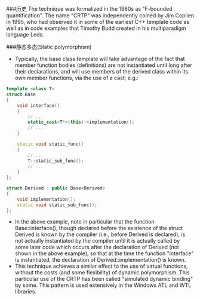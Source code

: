 ###历史
The technique was formalized in the 1980s as "F-bounded quantification". 
The name "CRTP" was independently coined by Jim Coplien in 1995,
 who had observed it in some of the earliest C++ template code as well as 
 in code examples that Timothy Budd created in his multiparadigm language Leda.
 
###静态多态(Static polymorphism)
- Typically, the base class template will take advantage of the fact that member 
function bodies (definitions) are not instantiated until long after their declarations, 
and will use members of the derived class within its own member functions, 
via the use of a cast; e.g.:    
```cpp
template <class T> 
struct Base
{
    void interface()
    {
        // ...
        static_cast<T*>(this)->implementation();
        // ...
    }

    static void static_func()
    {
        // ...
        T::static_sub_func();
        // ...
    }
};

struct Derived : public Base<Derived>
{
    void implementation();
    static void static_sub_func();
};
```    
- In the above example, note in particular that the function Base<Derived>::interface(), 
though declared before the existence of the struct Derived is known by the compiler 
(i.e., before Derived is declared), is not actually instantiated by the compiler 
until it is actually called by some later code which occurs after 
the declaration of Derived (not shown in the above example), 
so that at the time the function "interface" is instantiated, 
the declaration of Derived::implementation() is known.   
- This technique achieves a similar effect to the use of virtual functions, 
without the costs (and some flexibility) of dynamic polymorphism. 
This particular use of the CRTP has been called "simulated dynamic binding" by some. 
This pattern is used extensively in the Windows ATL and WTL libraries.  

